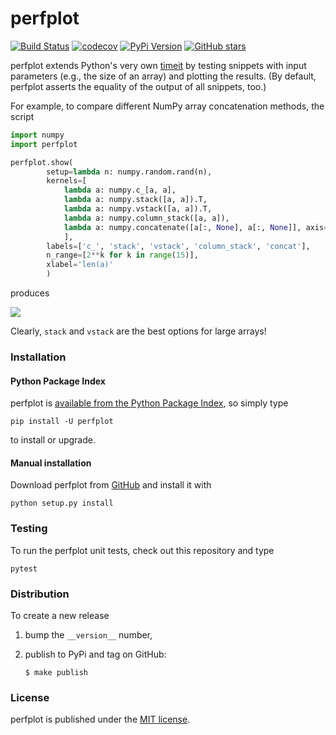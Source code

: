# perfplot

[![Build Status](https://travis-ci.org/nschloe/perfplot.svg?branch=master)](https://travis-ci.org/nschloe/perfplot)
[![codecov](https://codecov.io/gh/nschloe/perfplot/branch/master/graph/badge.svg)](https://codecov.io/gh/nschloe/perfplot)
[![PyPi Version](https://img.shields.io/pypi/v/perfplot.svg)](https://pypi.python.org/pypi/perfplot)
[![GitHub stars](https://img.shields.io/github/stars/nschloe/perfplot.svg?style=social&label=Stars&maxAge=2592000)](https://github.com/nschloe/perfplot)

perfplot extends Python's very own
[timeit](https://docs.python.org/2/library/timeit.html) by testing snippets
with input parameters (e.g., the size of an array) and plotting the results.
(By default, perfplot asserts the equality of the output of all snippets, too.)

For example, to compare different NumPy array concatenation methods, the script
```python
import numpy
import perfplot

perfplot.show(
        setup=lambda n: numpy.random.rand(n),
        kernels=[
            lambda a: numpy.c_[a, a],
            lambda a: numpy.stack([a, a]).T,
            lambda a: numpy.vstack([a, a]).T,
            lambda a: numpy.column_stack([a, a]),
            lambda a: numpy.concatenate([a[:, None], a[:, None]], axis=1)
            ],
        labels=['c_', 'stack', 'vstack', 'column_stack', 'concat'],
        n_range=[2**k for k in range(15)],
        xlabel='len(a)'
        )
```
produces

![](https://nschloe.github.io/perfplot/concat.png)

Clearly, `stack` and `vstack` are the best options for large arrays!

### Installation

#### Python Package Index

perfplot is [available from the Python Package
Index](https://pypi.python.org/pypi/perfplot/), so simply type
```
pip install -U perfplot
```
to install or upgrade.

#### Manual installation

Download perfplot from [GitHub](https://github.com/nschloe/perfplot) and
install it with
```
python setup.py install
```

### Testing

To run the perfplot unit tests, check out this repository and type
```
pytest
```

### Distribution
To create a new release

1. bump the `__version__` number,

2. publish to PyPi and tag on GitHub:
    ```
    $ make publish
    ```

### License

perfplot is published under the [MIT license](https://en.wikipedia.org/wiki/MIT_License).

